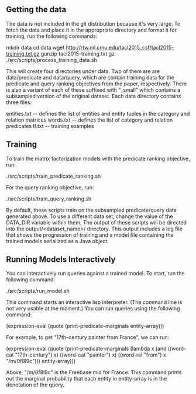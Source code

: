 
## Getting the data

The data is not included in the git distribution because it's very
large. To fetch the data and place it in the appropriate directory and
format it for training, run the following commands:

mkdir data
cd data
wget http://rtw.ml.cmu.edu/tacl2015_csf/tacl2015-training.txt.gz
gunzip tacl2015-training.txt.gz
./src/scripts/process_training_data.sh

This will create four directories under data. Two of them are are
data/predicate and data/query, which are contain training data for the
predicate and query ranking objectives from the paper,
respectively. There is also a variant of each of these suffixed with
"_small" which contains a subsampled version of the original
dataset. Each data directory contains three files:

entities.txt -- defines the list of entities and entity tuples in the
category and relation matrices
words.txt -- defines the list of category and relation predicates
lf.txt -- training examples

## Training

To train the matrix factorization models with the predicate ranking
objective, run:

./src/scripts/train_predicate_ranking.sh

For the query ranking objective, run:

./src/scripts/train_query_ranking.sh

By default, these scripts train on the subsampled predicate/query data
generated above. To use a different data set, change the value of the
DATA_DIR variable within them. The output of these scripts will be
directed into the output/<dataset_name>/ directory. This output
includes a log file that shows the progression of training and a model
file containing the trained models serialized as a Java object.

## Running Models Interactively

You can interactively run queries against a trained model. To start,
run the following command:

./src/scripts/run_model.sh

This command starts an interactive lisp interpreter. (The command line
is not very usable at the moment.) You can run queries using the
following command:

(expression-eval (quote (print-predicate-marginals <query> entity-array)))

For example, to get "17th-century painter from France", we can run:

(expression-eval (quote (print-predicate-marginals (lambda x (and ((word-cat "17th-century") x) ((word-cat "painter") x) ((word-rel "from") x "/m/0f8l9c"))) entity-array)))

Above, "/m/0f8l9c" is the Freebase mid for France. This command prints
out the marginal probability that each entity in entity-array is in
the denotation of the query.

